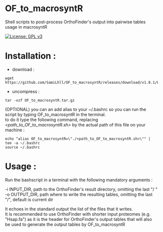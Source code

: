 # OF_to_macrosyntR
Shell scripts to post-process OrthoFinder's output into pairwise tables usage in macrosyntR 

[![License: GPL v3](https://img.shields.io/badge/License-GPLv3-blue.svg)](https://www.gnu.org/licenses/gpl-3.0)


# Installation :

* download :
```{bash}
wget https://github.com/SamiLhll/OF_to_macrosyntR/releases/download/v1.0.1/OF_to_macrosyntR.tar.gz
```
* uncompress :
```{bash}
tar -xzf OF_to_macrosyntR.tar.gz
```

(OPTIONAL) you can an add alias to your ~/.bashrc so you can run the script by typing OF_to_macrosyntR in the terminal.   
to do it type the following command, replacing *<path_to_OF_to_macrosyntR.sh>* by the actual path of this file on your machine :

```{bash}
echo "alias OF_to_macrosyntR=\"./<path_to_OF_to_macrosyntR.sh>\"" | tee -a ~/.bashrc
source ~/.bashrc
```


# Usage : 

Run the bashscript in a terminal with the following mandatory arguments :   

-i INPUT_DIR, path to the OrthoFinder's result directory, omitting the last "/ "   
-o OUTPUT_DIR, path where to write the resulting tables, omitting the last "/", default is current dir   

It echoes in the standard output the list of the files that it writes.   
It is recommended to use OrthoFinder with shorter input proteomes (e.g. "Hsap.fa") as it is the header for OrthoFinder's output tables that will also be used to generate the output tables by OF_to_macrosyntR

